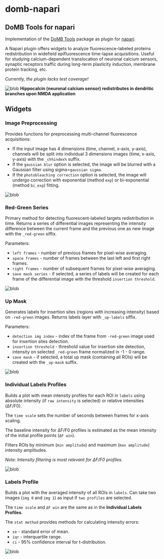 domb-napari
===========
## DoMB Tools for napari

Implementation of the [DoMB Tools](https://domb.bio/) package as plugin for [napari](https://napari.org/).

A Napari plugin offers widgets to analyze fluorescence-labeled proteins redistribution in widefield epifluorescence time-lapse acquisitions. Useful for studying calcium-dependent translocation of neuronal calcium sensors, synaptic receptors traffic during long-term plasticity induction, membrane protein tracking, etc.

_Currently, the plugin lacks test coverage!_

![blob](https://github.com/wisstock/domb-napari/blob/master/images/translocation.gif)
__Hippocalcin (neuronal calcium sensor) redistributes in dendritic branches upon NMDA application__

## Widgets
### Image Preprocessing
Provides functions for preprocessing multi-channel fluorescence acquisitions:
- If the input image has 4 dimensions (time, channel, x-axis, y-axis), channels will be split into individual 3 dimensions images (time, x-axis, y-axis) with the `_ch%index%` suffix.
- If the `gaussian blur` option is selected, the image will be blurred with a Gaussian filter using sigma=`gaussian sigma`.
- If the `photobleaching correction` option is selected, the image will undergo correction with exponential (method `exp`) or bi-exponential (method `bi_exp`) fitting.

![blob](https://github.com/wisstock/domb-napari/blob/master/images/pic_0.png)

### Red-Green Series
Primary method for detecting fluorescent-labeled targets redistribution in time. Returns a series of differential images representing the intensity difference between the current frame and the previous one as new image with the `_red-green` siffix.

Parameters:
- `left frames` - number of previous frames for pixel-wise averaging.
- `space frames` - number of frames between the last left and first right frames.
- `right frames` - number of subsequent frames for pixel-wise averaging.
- `save mask series` - if selected, a series of labels will be created for each frame of the differential image with the threshold `insertion threshold`.

![blob](https://github.com/wisstock/domb-napari/blob/master/images/pic_1.png)

### Up Mask
Generates labels for insertion sites (regions with increasing intensity) based on `-red-green` images. Returns labels layer with `_up-labels` siffix.

Parameters:
- `detection img index` - index of the frame from `-red-green` image used for insertion sites detection.
- `insertion threshold` - threshold value for insertion site detection, intensity on selected `_red-green` frame normalized in -1 - 0 range.
- `save mask` - if selected, a total up mask (containing all ROIs) will be created with the `_up-mask` suffix.

![blob](https://github.com/wisstock/domb-napari/blob/master/images/pic_2.png)

### Individual Labels Profiles
Builds a plot with mean intensity profiles for each ROI in `labels` using absolute intensity (if `raw intensity` is selected) or relative intensities (ΔF/F0).

The `time scale` sets the number of seconds between frames for x-axis scaling.

The baseline intensity for ΔF/F0 profiles is estimated as the mean intensity of the initial profile points (`ΔF win`).

Filters ROIs by minimum (`min amplitude`) and maximum (`max amplitude`) intensity amplitudes.

_Note: Intensity filtering is most relevant for ΔF/F0 profiles._

![blob](https://github.com/wisstock/domb-napari/blob/master/images/pic_3.png)

### Labels Profile
Builds a plot with the averaged intensity of all ROIs in `labels`. Can take two images (`img 0` and `img 1`) as input if `two profiles` are selected.

The `time scale` and `ΔF win` are the same as in the __Individual Labels Profiles__.

The `stat method` provides methods for calculating intensity errors:
- `se` - standard error of mean.
- `iqr` - interquartile range.
- `ci` - 95% confidence interval for t-distribution.

![blob](https://github.com/wisstock/domb-napari/blob/master/images/pic_4.png)